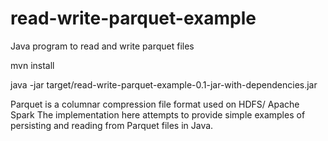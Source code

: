 # read-write-parquet-example
Java program to read and write parquet files

mvn install

  java -jar target/read-write-parquet-example-0.1-jar-with-dependencies.jar

Parquet is a columnar compression file format used on HDFS/ Apache Spark
The implementation here attempts to provide simple examples of persisting and reading
from Parquet files in Java.
